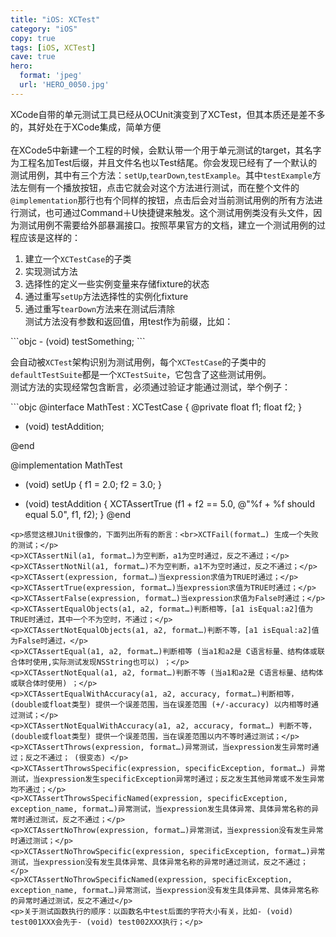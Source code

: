 ```yaml
---
title: "iOS: XCTest"
category: "iOS"
copy: true
tags: [iOS, XCTest]
cave: true
hero:
  format: 'jpeg'
  url: 'HERO_0050.jpg'
---
```

<p>XCode自带的单元测试工具已经从OCUnit演变到了XCTest，但其本质还是差不多的，其好处在于XCode集成，简单方便<br><a></a><br>在XCode5中新建一个工程的时候，会默认带一个用于单元测试的target，其名字为工程名加Test后缀，并且文件名也以Test结尾。你会发现已经有了一个默认的测试用例，其中有三个方法：<code>setUp</code>,<code>tearDown</code>,<code>testExample</code>。其中<code>testExample</code>方法左侧有一个播放按钮，点击它就会对这个方法进行测试，而在整个文件的<code>@implementation</code>那行也有个同样的按钮，点击后会对当前测试用例的所有方法进行测试，也可通过Command＋U快捷键来触发。这个测试用例类没有头文件，因为测试用例不需要给外部暴漏接口。按照苹果官方的文档，建立一个测试用例的过程应该是这样的：  </p>
<ol>
<li>建立一个<code>XCTestCase</code>的子类</li>
<li>实现测试方法</li>
<li>选择性的定义一些实例变量来存储fixture的状态</li>
<li>通过重写<code>setUp</code>方法选择性的实例化fixture</li>
<li>通过重写<code>tearDown</code>方法来在测试后清除<br>测试方法没有参数和返回值，用test作为前缀，比如：</li>
</ol>
```objc
- (void) testSomething;
```
<p>会自动被<code>XCTest</code>架构识别为测试用例，每个<code>XCTestCase</code>的子类中的<code>defaultTestSuite</code>都是一个<code>XCTestSuite</code>，它包含了这些测试用例。<br>测试方法的实现经常包含断言，必须通过验证才能通过测试，举个例子：</p>
```objc
@interface MathTest : XCTestCase {
@private
   float f1;
   float f2;
}

- (void) testAddition;

@end

@implementation MathTest

- (void) setUp
{
   f1 = 2.0;
   f2 = 3.0;
}

- (void) testAddition
{
   XCTAssertTrue (f1 + f2 == 5.0, @"%f + %f should equal 5.0", f1, f2);
}
@end
```
<p>感觉这根JUnit很像的，下面列出所有的断言：<br>XCTFail(format…) 生成一个失败的测试；</p>
<p>XCTAssertNil(a1, format…)为空判断，a1为空时通过，反之不通过；</p>
<p>XCTAssertNotNil(a1, format…)不为空判断，a1不为空时通过，反之不通过；</p>
<p>XCTAssert(expression, format…)当expression求值为TRUE时通过；</p>
<p>XCTAssertTrue(expression, format…)当expression求值为TRUE时通过；</p>
<p>XCTAssertFalse(expression, format…)当expression求值为False时通过；</p>
<p>XCTAssertEqualObjects(a1, a2, format…)判断相等，[a1 isEqual:a2]值为TRUE时通过，其中一个不为空时，不通过；</p>
<p>XCTAssertNotEqualObjects(a1, a2, format…)判断不等，[a1 isEqual:a2]值为False时通过，</p>
<p>XCTAssertEqual(a1, a2, format…)判断相等 (当a1和a2是 C语言标量、结构体或联合体时使用,实际测试发现NSString也可以) ；</p>
<p>XCTAssertNotEqual(a1, a2, format…)判断不等 (当a1和a2是 C语言标量、结构体或联合体时使用) ；</p>
<p>XCTAssertEqualWithAccuracy(a1, a2, accuracy, format…)判断相等， (double或float类型) 提供一个误差范围，当在误差范围 (+/-accuracy) 以内相等时通过测试；</p>
<p>XCTAssertNotEqualWithAccuracy(a1, a2, accuracy, format…) 判断不等， (double或float类型) 提供一个误差范围，当在误差范围以内不等时通过测试；</p>
<p>XCTAssertThrows(expression, format…)异常测试，当expression发生异常时通过；反之不通过； (很变态) </p>
<p>XCTAssertThrowsSpecific(expression, specificException, format…) 异常测试，当expression发生specificException异常时通过；反之发生其他异常或不发生异常均不通过；</p>
<p>XCTAssertThrowsSpecificNamed(expression, specificException, exception_name, format…)异常测试，当expression发生具体异常、具体异常名称的异常时通过测试，反之不通过；</p>
<p>XCTAssertNoThrow(expression, format…)异常测试，当expression没有发生异常时通过测试；</p>
<p>XCTAssertNoThrowSpecific(expression, specificException, format…)异常测试，当expression没有发生具体异常、具体异常名称的异常时通过测试，反之不通过；</p>
<p>XCTAssertNoThrowSpecificNamed(expression, specificException, exception_name, format…)异常测试，当expression没有发生具体异常、具体异常名称的异常时通过测试，反之不通过</p>
<p>关于测试函数执行的顺序：以函数名中test后面的字符大小有关，比如- (void) test001XXX会先于- (void) test002XXX执行；</p>
